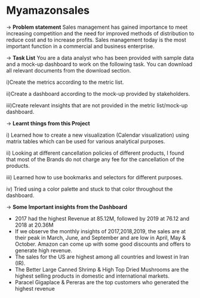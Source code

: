 # Myamazonsales

 -> **Problem statement**
Sales management has gained importance to meet increasing competition and the need for improved methods of distribution to reduce cost and to increase profits. Sales management today is the most important function in a commercial and business enterprise.

 -> **Task List**
You are a data analyst who has been provided with sample data and a mock-up dashboard to work on the following task. You can download all relevant documents from the download section.

i)Create the metrics according to the metric list.

ii)Create a dashboard according to the mock-up provided by stakeholders.

iii)Create relevant insights that are not provided in the metric list/mock-up dashboard.


 -> **Learnt things from this Project**
 
i) Learned how to create a new visualization (Calendar visualization) using matrix tables which can be used for various analytical purposes.

ii) Looking at different cancellation policies of different products, I found that most of the Brands do not charge any fee for the cancellation of the products.

iii) Learned how to use bookmarks and selectors for different purposes.

iv) Tried using a color palette and stuck to that color throughout the dashboard.

-> **Some Important insights from the Dashboard**

-  2017 had the highest Revenue at 85.12M, followed by 2019 at 76.12 and 2018 at 20.36M
- If we observe the monthly insights of 2017,2018,2019, the sales are at their peak in March, June, and September and are low in April, May & October. Amazon can come up with some good discounts and offers to generate high revenue.
- The sales for the US are highest among all countries and lowest in Iran (IR).
- The Better Large Canned Shrimp & High Top Dried Mushrooms are the highest selling products in domestic and international markets.
- Paracel Gigaplace & Pereras are the top customers who generated the highest revenue
